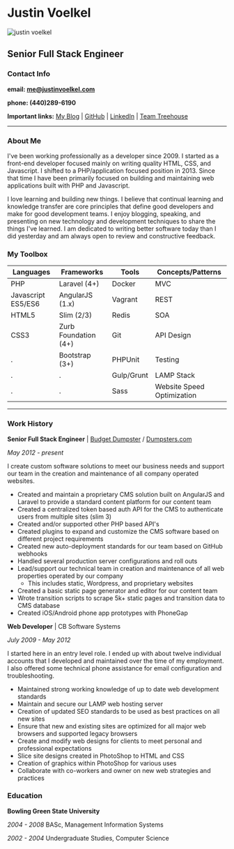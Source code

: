 # Justin Voelkel
![justin voelkel](http://clevelandcodeworks.com/img/justinv.png)
## Senior Full Stack Engineer
### Contact Info

**email: [me@justinvoelkel.com](mailto:me@justinvoelkel.com)**

**phone: (440)289-6190**

**Important links:**
[My Blog](http://justinvoelkel.me) | 
[GitHub](https://github.com/justinvoelkel) | 
[LinkedIn](http://www.linkedin.com/pub/justin-voelkel/17/2b8/97b) | 
[Team Treehouse](https://teamtreehouse.com/justinvoelkel)
<hr/>

### About Me
I've been working professionally as a developer since 2009. I started as a front-end developer focused mainly on writing
quality HTML, CSS, and Javascript. I shifted to a PHP/application focused position in 2013. Since that time I have been primarily
focused on building and maintaining web applications built with PHP and Javascript.

I love learning and building new things. I believe that continual learning and knowledge transfer are core principles that define
good developers and make for good development teams. I enjoy blogging, speaking, and presenting on new technology and development techniques to share the things I've learned.
I am dedicated to writing better software today than I did yesterday and am always open to review and constructive feedback.


### My Toolbox
Languages | Frameworks | Tools | Concepts/Patterns
--------- | --------- | ---------- | ---------
PHP | Laravel (4+) | Docker | MVC 
Javascript ES5/ES6 | AngularJS (1.x) | Vagrant | REST 
HTML5 | Slim (2/3) | Redis | SOA 
CSS3 | Zurb Foundation (4+) | Git | API Design 
 . | Bootstrap (3+) | PHPUnit | Testing 
 . | . | Gulp/Grunt | LAMP Stack 
 . | . | Sass | Website Speed Optimization
 
 <hr/>
 
### Work History

**Senior Full Stack Engineer** | [Budget Dumpster](http://www.budgetdumpster.com/) / [Dumpsters.com](https://www.dumpsters.com/)

_May 2012 - present_

I create custom software solutions to meet our business needs and support our team in the creation and maintenance of all company operated websites.

* Created and maintain a proprietary CMS solution built on AngularJS and Laravel to provide a standard content platform for our content team
* Created a centralized token based auth API for the CMS to authenticate users from multiple sites (slim 3)
* Created and/or supported other PHP based API's
* Created plugins to expand and customize the CMS software based on different project requirements
* Created new auto-deployment standards for our team based on GitHub webhooks
* Handled several production server configurations and roll outs
* Lead/support our technical team in creation and maintenance of all web properties operated by our company
    * This includes static, Wordpress, and proprietary websites
* Created a basic static page generator and editor for our content team
* Wrote transition scripts to scrape 5k+ static pages and transition data to CMS database
* Created iOS/Android phone app prototypes with PhoneGap

**Web Developer** | CB Software Systems

_July 2009 - May 2012_

I started here in an entry level role. I ended up with about twelve individual accounts that I developed and maintained over the time of my employment. I also offered some technical phone assistance for email configuration and troubleshooting.

* Maintained strong working knowledge of up to date web development standards
* Maintain and secure our LAMP web hosting server
* Creation of updated SEO standards to be used as best practices on all new sites
* Ensure that new and existing sites are optimized for all major web browsers and supported legacy browsers
* Create and modify web designs for clients to meet personal and professional expectations
* Slice site designs created in PhotoShop to HTML and CSS
* Creation of graphics within PhotoShop for various uses
* Collaborate with co-workers and owner on new web strategies and practices

### Education

**Bowling Green State University**

_2004 - 2008_ BASc, Management Information Systems

_2002 - 2004_ Undergraduate Studies, Computer Science
